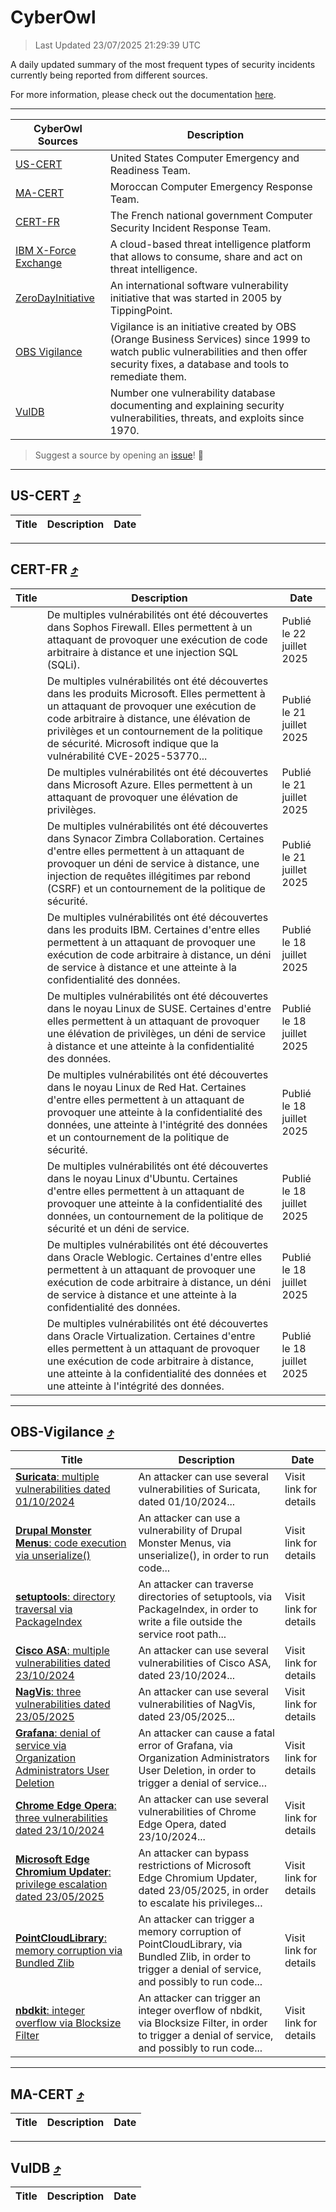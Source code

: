 
 <div id='top'></div>

# CyberOwl

 > Last Updated 23/07/2025 21:29:39 UTC
 
 A daily updated summary of the most frequent types of security incidents currently being reported from different sources.
 
 For more information, please check out the documentation [here](./docs/README.md).
 
 ---
 |CyberOwl Sources|Description|
 |---|---|
 |[US-CERT](#us-cert-arrow_heading_up)|United States Computer Emergency and Readiness Team.|
 |[MA-CERT](#ma-cert-arrow_heading_up)|Moroccan Computer Emergency Response Team.|
 |[CERT-FR](#cert-fr-arrow_heading_up)|The French national government Computer Security Incident Response Team.|
 |[IBM X-Force Exchange](#ibmcloud-arrow_heading_up)|A cloud-based threat intelligence platform that allows to consume, share and act on threat intelligence.|
 |[ZeroDayInitiative](#zerodayinitiative-arrow_heading_up)|An international software vulnerability initiative that was started in 2005 by TippingPoint.|
 |[OBS Vigilance](#obs-vigilance-arrow_heading_up)|Vigilance is an initiative created by OBS (Orange Business Services) since 1999 to watch public vulnerabilities and then offer security fixes, a database and tools to remediate them.|
 |[VulDB](#vuldb-arrow_heading_up)|Number one vulnerability database documenting and explaining security vulnerabilities, threats, and exploits since 1970.|
 
 > Suggest a source by opening an [issue](https://github.com/karimhabush/cyberowl/issues)! :raised_hands:
 ---

## US-CERT [:arrow_heading_up:](#cyberowl)

 |Title|Description|Date|
 |---|---|---|
 
 ---

## CERT-FR [:arrow_heading_up:](#cyberowl)

 |Title|Description|Date|
 |---|---|---|
 |[](https://www.cert.ssi.gouv.fr/avis/CERTFR-2025-AVI-0612/)|De multiples vulnérabilités ont été découvertes dans Sophos Firewall. Elles permettent à un attaquant de provoquer une exécution de code arbitraire à distance et une injection SQL (SQLi).|Publié le 22 juillet 2025|
 |[](https://www.cert.ssi.gouv.fr/avis/CERTFR-2025-AVI-0611/)|De multiples vulnérabilités ont été découvertes dans les produits Microsoft. Elles permettent à un attaquant de provoquer une exécution de code arbitraire à distance, une élévation de privilèges et un contournement de la politique de sécurité. Microsoft indique que la vulnérabilité CVE-2025-53770...|Publié le 21 juillet 2025|
 |[](https://www.cert.ssi.gouv.fr/avis/CERTFR-2025-AVI-0610/)|De multiples vulnérabilités ont été découvertes dans Microsoft Azure. Elles permettent à un attaquant de provoquer une élévation de privilèges.|Publié le 21 juillet 2025|
 |[](https://www.cert.ssi.gouv.fr/avis/CERTFR-2025-AVI-0609/)|De multiples vulnérabilités ont été découvertes dans Synacor Zimbra Collaboration. Certaines d'entre elles permettent à un attaquant de provoquer un déni de service à distance, une injection de requêtes illégitimes par rebond (CSRF) et un contournement de la politique de sécurité.|Publié le 21 juillet 2025|
 |[](https://www.cert.ssi.gouv.fr/avis/CERTFR-2025-AVI-0608/)|De multiples vulnérabilités ont été découvertes dans les produits IBM. Certaines d'entre elles permettent à un attaquant de provoquer une exécution de code arbitraire à distance, un déni de service à distance et une atteinte à la confidentialité des données.|Publié le 18 juillet 2025|
 |[](https://www.cert.ssi.gouv.fr/avis/CERTFR-2025-AVI-0607/)|De multiples vulnérabilités ont été découvertes dans le noyau Linux de SUSE. Certaines d'entre elles permettent à un attaquant de provoquer une élévation de privilèges, un déni de service à distance et une atteinte à la confidentialité des données.|Publié le 18 juillet 2025|
 |[](https://www.cert.ssi.gouv.fr/avis/CERTFR-2025-AVI-0606/)|De multiples vulnérabilités ont été découvertes dans le noyau Linux de Red Hat. Certaines d'entre elles permettent à un attaquant de provoquer une atteinte à la confidentialité des données, une atteinte à l'intégrité des données et un contournement de la politique de sécurité.|Publié le 18 juillet 2025|
 |[](https://www.cert.ssi.gouv.fr/avis/CERTFR-2025-AVI-0605/)|De multiples vulnérabilités ont été découvertes dans le noyau Linux d'Ubuntu. Certaines d'entre elles permettent à un attaquant de provoquer une atteinte à la confidentialité des données, un contournement de la politique de sécurité et un déni de service.|Publié le 18 juillet 2025|
 |[](https://www.cert.ssi.gouv.fr/avis/CERTFR-2025-AVI-0604/)|De multiples vulnérabilités ont été découvertes dans Oracle Weblogic. Certaines d'entre elles permettent à un attaquant de provoquer une exécution de code arbitraire à distance, un déni de service à distance et une atteinte à la confidentialité des données.|Publié le 18 juillet 2025|
 |[](https://www.cert.ssi.gouv.fr/avis/CERTFR-2025-AVI-0603/)|De multiples vulnérabilités ont été découvertes dans Oracle Virtualization. Certaines d'entre elles permettent à un attaquant de provoquer une exécution de code arbitraire à distance, une atteinte à la confidentialité des données et une atteinte à l'intégrité des données.|Publié le 18 juillet 2025|
 
 ---

## OBS-Vigilance [:arrow_heading_up:](#cyberowl)

 |Title|Description|Date|
 |---|---|---|
 |[<a href="https://vigilance.fr/vulnerability/Suricata-multiple-vulnerabilities-dated-01-10-2024-45468" class="noirorange"><b>Suricata</b>: multiple vulnerabilities dated 01/10/2024</a>](https://vigilance.fr/vulnerability/Suricata-multiple-vulnerabilities-dated-01-10-2024-45468)|An attacker can use several vulnerabilities of Suricata, dated 01/10/2024...|Visit link for details|
 |[<a href="https://vigilance.fr/vulnerability/Drupal-Monster-Menus-code-execution-via-unserialize-45465" class="noirorange"><b>Drupal Monster Menus</b>: code execution via unserialize()</a>](https://vigilance.fr/vulnerability/Drupal-Monster-Menus-code-execution-via-unserialize-45465)|An attacker can use a vulnerability of Drupal Monster Menus, via unserialize(), in order to run code...|Visit link for details|
 |[<a href="https://vigilance.fr/vulnerability/setuptools-directory-traversal-via-PackageIndex-47261" class="noirorange"><b>setuptools</b>: directory traversal via PackageIndex</a>](https://vigilance.fr/vulnerability/setuptools-directory-traversal-via-PackageIndex-47261)|An attacker can traverse directories of setuptools, via PackageIndex, in order to write a file outside the service root path...|Visit link for details|
 |[<a href="https://vigilance.fr/vulnerability/Cisco-ASA-multiple-vulnerabilities-dated-23-10-2024-45458" class="noirorange"><b>Cisco ASA</b>: multiple vulnerabilities dated 23/10/2024</a>](https://vigilance.fr/vulnerability/Cisco-ASA-multiple-vulnerabilities-dated-23-10-2024-45458)|An attacker can use several vulnerabilities of Cisco ASA, dated 23/10/2024...|Visit link for details|
 |[<a href="https://vigilance.fr/vulnerability/NagVis-three-vulnerabilities-dated-23-05-2025-47260" class="noirorange"><b>NagVis</b>: three vulnerabilities dated 23/05/2025</a>](https://vigilance.fr/vulnerability/NagVis-three-vulnerabilities-dated-23-05-2025-47260)|An attacker can use several vulnerabilities of NagVis, dated 23/05/2025...|Visit link for details|
 |[<a href="https://vigilance.fr/vulnerability/Grafana-denial-of-service-via-Organization-Administrators-User-Deletion-47259" class="noirorange"><b>Grafana</b>: denial of service via Organization Administrators User Deletion</a>](https://vigilance.fr/vulnerability/Grafana-denial-of-service-via-Organization-Administrators-User-Deletion-47259)|An attacker can cause a fatal error of Grafana, via Organization Administrators User Deletion, in order to trigger a denial of service...|Visit link for details|
 |[<a href="https://vigilance.fr/vulnerability/Chrome-Edge-Opera-three-vulnerabilities-dated-23-10-2024-45452" class="noirorange"><b>Chrome  Edge  Opera</b>: three vulnerabilities dated 23/10/2024</a>](https://vigilance.fr/vulnerability/Chrome-Edge-Opera-three-vulnerabilities-dated-23-10-2024-45452)|An attacker can use several vulnerabilities of Chrome  Edge  Opera, dated 23/10/2024...|Visit link for details|
 |[<a href="https://vigilance.fr/vulnerability/Microsoft-Edge-Chromium-Updater-privilege-escalation-dated-23-05-2025-47258" class="noirorange"><b>Microsoft Edge Chromium Updater</b>: privilege escalation dated 23/05/2025</a>](https://vigilance.fr/vulnerability/Microsoft-Edge-Chromium-Updater-privilege-escalation-dated-23-05-2025-47258)|An attacker can bypass restrictions of Microsoft Edge Chromium Updater, dated 23/05/2025, in order to escalate his privileges...|Visit link for details|
 |[<a href="https://vigilance.fr/vulnerability/PointCloudLibrary-memory-corruption-via-Bundled-Zlib-47257" class="noirorange"><b>PointCloudLibrary</b>: memory corruption via Bundled Zlib</a>](https://vigilance.fr/vulnerability/PointCloudLibrary-memory-corruption-via-Bundled-Zlib-47257)|An attacker can trigger a memory corruption of PointCloudLibrary, via Bundled Zlib, in order to trigger a denial of service, and possibly to run code...|Visit link for details|
 |[<a href="https://vigilance.fr/vulnerability/nbdkit-integer-overflow-via-Blocksize-Filter-47256" class="noirorange"><b>nbdkit</b>: integer overflow via Blocksize Filter</a>](https://vigilance.fr/vulnerability/nbdkit-integer-overflow-via-Blocksize-Filter-47256)|An attacker can trigger an integer overflow of nbdkit, via Blocksize Filter, in order to trigger a denial of service, and possibly to run code...|Visit link for details|
 
 ---

## MA-CERT [:arrow_heading_up:](#cyberowl)

 |Title|Description|Date|
 |---|---|---|
 
 ---

## VulDB [:arrow_heading_up:](#cyberowl)

 |Title|Description|Date|
 |---|---|---|
 